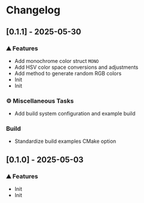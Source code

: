 # Changelog

## [0.1.1] - 2025-05-30

### <!-- 0 -->⛰️  Features

- Add monochrome color struct `MONO`
- Add HSV color space conversions and adjustments
- Add method to generate random RGB colors
- Init
- Init

### <!-- 7 -->⚙️ Miscellaneous Tasks

- Add build system configuration and example build

### Build

- Standardize build examples CMake option

## [0.1.0] - 2025-05-03

### <!-- 0 -->⛰️  Features

- Init
- Init

<!-- WARP -->
